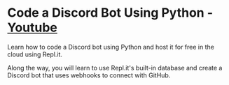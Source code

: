# Code a Discord Bot Using Python - [Youtube]

Learn how to code a Discord bot using Python and host it for free in the cloud using Repl.it.

Along the way, you will learn to use Repl.it's built-in database and create a Discord bot that uses webhooks to connect with GitHub.

<br>

[youtube]: https://www.youtube.com/watch?v=SPTfmiYiuok
